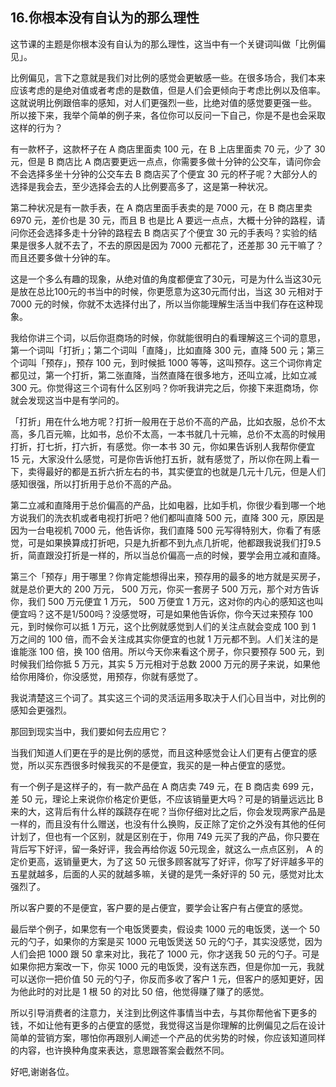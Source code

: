 ## 16.你根本没有自认为的那么理性
这节课的主题是你根本没有自认为的那么理性，这当中有一个关键词叫做「比例偏见」。


比例偏见，言下之意就是我们对比例的感觉会更敏感一些。在很多场合，我们本来应该考虑的是绝对值或者考虑的是数值，但是人们会更倾向于考虑比例以及倍率。这就说明比例跟倍率的感知，对人们更强烈一些，比绝对值的感觉要更强一些。
所以接下来，我举个简单的例子来，各位你可以反问一下自己，你是不是也会采取这样的行为？


有一款杯子，这款杯子在 A 商店里面卖 100 元，在 B 上店里面卖 70 元，少了 30 元，但是 B 商店比 A 商店要更远一点点，你需要多做十分钟的公交车，请问你会不会选择多坐十分钟的公交车去 B 商店买了个便宜 30 元的杯子呢？大部分人的选择是我会去，至少选择会去的人比例要高多了，这是第一种状况。


第二种状况是有一款手表，在 A 商店里面手表卖的是 7000 元，在 B 商店里卖 6970 元，差价也是 30 元，而且 B 也是比 A 要远一点点，大概十分钟的路程，请问你还会选择多走十分钟的路程去 B 商店买了个便宜 30 元的手表吗？实验的结果是很多人就不去了，不去的原因是因为 7000 元都花了，还差那 30 元干嘛了？而且还要多做十分钟的车。


这是一个多么有趣的现象，从绝对值的角度都便宜了30元，可是为什么当这30元是放在总比100元的书当中的时候，你更愿意为这30元而付出，当这 30 元相对于 7000 元的时候，你就不太选择付出了，所以当你能理解生活当中我们存在这种现象。


我给你讲三个词，以后你逛商场的时候，你就能很明白的看理解这三个词的意思，第一个词叫「打折」；第二个词叫「直降」，比如直降 300 元，直降 500 元；第三个词叫「预存」，预存 100 元，到时候抵 1000 等等，这叫预存。这三个词你肯定都见过，第一个打折，第二张直降，当然直降在很多地方，还叫立减，比如立减 300 元。你觉得这三个词有什么区别吗？你听我讲完之后，你接下来逛商场，你就会发现这当中是有学问的。


「打折」用在什么地方呢？打折一般用在于总价不高的产品，比如衣服，总价不太高，多几百元嘛，比如书，总价不太高，一本书就几十元嘛，总价不太高的时候用打折，打七折，打六折，有感觉。你一本书 30 元，你如果告诉别人我帮你便宜 15 元，大家没什么感觉，可是你告诉他打五折，就有感觉了，所以你在网上看一下，卖得最好的都是五折六折左右的书，其实便宜的也就是几元十几元，但是人们感知很强，所以打折用于总价不高的产品。


第二立减和直降用于总价偏高的产品，比如电器，比如手机，你很少看到哪一个地方说我们的洗衣机或者电视打折吧？他们都叫直降 500 元，直降 300 元，原因是因为一台电视机 7000 元，他告诉你，我们直降 500 元写得特别大，你看了有感觉，可是如果换算成打折吧，只是九折都不到九点几折呢，他都跟我说我们打9.5折，简直跟没打折是一样的，所以当总价偏高一点的时候，要学会用立减和直降。


第三个「预存」用于哪里？你肯定能想得出来，预存用的最多的地方就是买房子，就是总价更大的 200 万元， 500 万元，你买一套房子 500 万元，那个对方告诉你，我们 500 万元便宜 1 万元， 500 万便宜 1 万元，这对你的内心的感知这也叫便宜吗？这不是1/500吗？没感觉呀，可是如果他告诉你，你今天过来预存 100 元，到时候你可以抵 1 万元，这个比例就感觉到人们的关注点就会变成 100 到 1 万之间的 100 倍，而不会关注成其实你便宜的也就 1 万元都不到。人们关注的是谁能涨 100 倍，换 100 倍用。所以今天你来看这个房子，你只要预存 500 元，到时候我们给你抵 5 万元，其实 5 万元相对于总数 2000 万元的房子来说，如果他给你用降价，你没感觉，用预存，你就有感觉了。


我说清楚这三个词了。其实这三个词的灵活运用多取决于人们心目当中，对比例的感知会更强烈。


那回到现实当中，我们要如何去应用它？


当我们知道人们更在乎的是比例的感觉，而且这种感觉会让人们更有占便宜的感觉，所以买东西很多时候我买的不是便宜，我买的是一种占便宜的感觉。


有一个例子是这样子的，有一款产品在 A 商店卖 749 元，在 B 商店卖 699 元，差 50 元，理论上来说你价格定价更低，不应该销量更大吗？可是的销量远远比 B 来的大，这背后有什么样的蹊跷存在呢？当你仔细对比之后，你会发现两家产品是一样的，而且没有什么赠送，也没有什么换购，反正除了定价之外没有其他的任何计划了，但也有一个区别，就是区别在于，你用 749 元买了我的产品，你只要在背后写下好评，留一条好评，我会再给你返 50元现金，就这么一点点区别， A 的定价更高，返销量更大，为了这 50 元很多顾客就写了好评，你写了好评越多平的五星就越多，后面的人买的就越多嘛，关键的是凭一条好评的 50 元，感觉对比太强烈了。


所以客户要的不是便宜，客户要的是占便宜，要学会让客户有占便宜的感觉。


最后举个例子，如果您有一个电饭煲要卖，假设卖 1000 元的电饭煲，送一个 50 元的勺子，如果你的方案是买 1000 元电饭煲送 50 元的勺子，其实没感觉，因为人们会把 1000 跟 50 拿来对比，我花了 1000 元，你才送我 50 元的勺子。可是如果你把方案改一下，你买 1000 元的电饭煲，没有送东西，但是你加一元，我就可以送你一把价值 50 元的勺子，你反而多收了客户 1 元，但客户的感知更好，因为他此时的对比是 1 根 50 的对比 50 倍，他觉得赚了赚了的感觉。


所以引导消费者的注意力，关注到比例这件事情当中去，与其你帮他省下更多的钱，不如让他有更多的占便宜的感觉，我觉得这当是你理解的比例偏见之后在设计简单的营销方案，哪怕你再跟别人阐述一个产品的优劣势的时候，你应该知道同样的内容，也许换种角度来表达，意思跟答案会截然不同。


好吧,谢谢各位。

